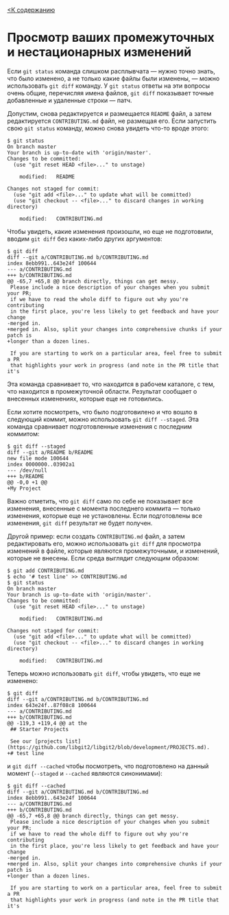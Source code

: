 [<К содержанию](./%D0%9F%D1%80%D0%BE%D1%87%D1%82%D0%B8.md)

# Просмотр ваших промежуточных и нестационарных изменений

Если `git status` команда слишком расплывчата  — нужно точно знать, что было изменено, а не только какие файлы были изменены, — можно использовать `git diff` команду.  У `git status` ответы на эти вопросы очень общие, перечисляя имена файлов, `git diff` показывает точные добавленные и удаленные строки — патч.

Допустим, снова редактируется и размещается `README` файл, а затем редактируется `CONTRIBUTING.md` файл, не размещая его. Если запустить свою `git status` команду, можно снова увидеть что-то вроде этого:

```bush=
$ git status
On branch master
Your branch is up-to-date with 'origin/master'.
Changes to be committed:
  (use "git reset HEAD <file>..." to unstage)

    modified:   README

Changes not staged for commit:
  (use "git add <file>..." to update what will be committed)
  (use "git checkout -- <file>..." to discard changes in working directory)

    modified:   CONTRIBUTING.md
```

Чтобы увидеть, какие изменения произошли, но еще не подготовили, вводим `git diff` без каких-либо других аргументов:

```bush=
$ git diff
diff --git a/CONTRIBUTING.md b/CONTRIBUTING.md
index 8ebb991..643e24f 100644
--- a/CONTRIBUTING.md
+++ b/CONTRIBUTING.md
@@ -65,7 +65,8 @@ branch directly, things can get messy.
 Please include a nice description of your changes when you submit your PR;
 if we have to read the whole diff to figure out why you're contributing
 in the first place, you're less likely to get feedback and have your change
-merged in.
+merged in. Also, split your changes into comprehensive chunks if your patch is
+longer than a dozen lines.

 If you are starting to work on a particular area, feel free to submit a PR
 that highlights your work in progress (and note in the PR title that it's
```

Эта команда сравнивает то, что находится в рабочем каталоге, с тем, что находится в промежуточной области. Результат сообщает о внесенных изменениях, которые еще не готовились.

Если хотите посмотреть, что было подготовилено и что вошло в следующий коммит, можно использовать `git diff --staged`. Эта команда сравнивает подготовленные изменения с последним коммитом:

```bush=
$ git diff --staged
diff --git a/README b/README
new file mode 100644
index 0000000..03902a1
--- /dev/null
+++ b/README
@@ -0,0 +1 @@
+My Project
```

Важно отметить, что `git diff` само по себе не показывает все изменения, внесенные с момента последнего коммита — только изменения, которые еще не установлены. Если подготовлены все изменения, `git diff` результат не будет получен.

Другой пример: если создать `CONTRIBUTING.md` файл, а затем редактировать его, можно использовать `git diff` для просмотра изменений в файле, которые являются промежуточными, и изменений, которые не внесены. Если среда выглядит следующим образом:

```bush=
$ git add CONTRIBUTING.md
$ echo '# test line' >> CONTRIBUTING.md
$ git status
On branch master
Your branch is up-to-date with 'origin/master'.
Changes to be committed:
  (use "git reset HEAD <file>..." to unstage)

    modified:   CONTRIBUTING.md

Changes not staged for commit:
  (use "git add <file>..." to update what will be committed)
  (use "git checkout -- <file>..." to discard changes in working directory)

    modified:   CONTRIBUTING.md
```

Теперь можно использовать `git diff`, чтобы увидеть, что еще не изменено:

```bush=
$ git diff
diff --git a/CONTRIBUTING.md b/CONTRIBUTING.md
index 643e24f..87f08c8 100644
--- a/CONTRIBUTING.md
+++ b/CONTRIBUTING.md
@@ -119,3 +119,4 @@ at the
 ## Starter Projects

 See our [projects list](https://github.com/libgit2/libgit2/blob/development/PROJECTS.md).
+# test line
```

и `git diff --cached` чтобы посмотреть, что подготовлено на данный момент (`--staged` и `--cached` являются синонимами):

```bush=
$ git diff --cached
diff --git a/CONTRIBUTING.md b/CONTRIBUTING.md
index 8ebb991..643e24f 100644
--- a/CONTRIBUTING.md
+++ b/CONTRIBUTING.md
@@ -65,7 +65,8 @@ branch directly, things can get messy.
 Please include a nice description of your changes when you submit your PR;
 if we have to read the whole diff to figure out why you're contributing
 in the first place, you're less likely to get feedback and have your change
-merged in.
+merged in. Also, split your changes into comprehensive chunks if your patch is
+longer than a dozen lines.

 If you are starting to work on a particular area, feel free to submit a PR
 that highlights your work in progress (and note in the PR title that it's
```
